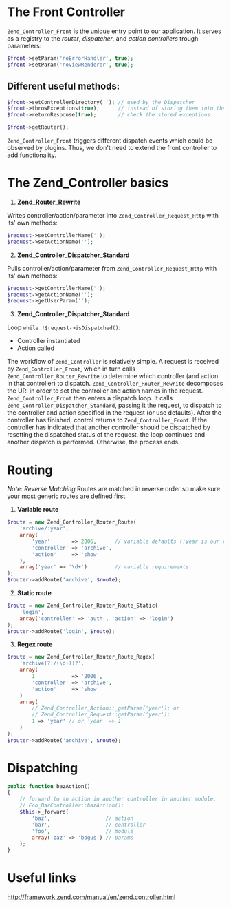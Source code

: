 ﻿The Front Controller
====================

`Zend_Controller_Front` is the unique entry point to our application. It serves
as a registry to the _router_, _dispatcher_, and _action controllers_ trough
parameters:
```php
$front->setParam('noErrorHandler', true);
$front->setParam('noViewRenderer', true);
```

Different useful methods:
-------------------------

```php
$front->setControllerDirectory(''); // used by the Dispatcher
$front->throwExceptions(true);      // instead of storing them into the Response
$front->returnResponse(true);       // check the stored exceptions
```
```php
$front->getRouter();
```
`Zend_Controller_Front` triggers different dispatch events which could be
observed by plugins. Thus, we don't need to extend the front controller to add
functionality.

The Zend_Controller basics
==========================

1. **Zend_Router_Rewrite**

Writes controller/action/parameter into `Zend_Controller_Request_Http` with its' own methods:
```php
$request->setControllerName('');
$request->setActionName('');
```
2. **Zend_Controller_Dispatcher_Standard**

Pulls controller/action/parameter from `Zend_Controller_Request_Http` with its' own methods:
```php
$request->getControllerName('');
$request->getActionName('');
$request->getUserParam('');
```
3. **Zend_Controller_Dispatcher_Standard**

Loop `while !$request->isDispatched()`:
- Controller instantiated
- Action called

The workflow of `Zend_Controller` is relatively simple. A request is received by
`Zend_Controller_Front`, which in turn calls `Zend_Controller_Router_Rewrite` to
determine which controller (and action in that controller) to dispatch.
`Zend_Controller_Router_Rewrite` decomposes the URI in order to set the
controller and action names in the request. `Zend_Controller_Front` then enters
a dispatch loop. It calls `Zend_Controller_Dispatcher_Standard`, passing it the
request, to dispatch to the controller and action specified in the request (or
use defaults). After the controller has finished, control returns to
`Zend_Controller_Front`. If the controller has indicated that another controller
should be dispatched by resetting the dispatched status of the request, the loop
continues and another dispatch is performed. Otherwise, the process ends.

Routing
=======

*Note*: *Reverse Matching*
Routes are matched in reverse order so make sure your most generic routes are defined first.

1. **Variable route**
```php
$route = new Zend_Controller_Router_Route(
    'archive/:year',
    array(
        'year'       => 2006,      // variable defaults (:year is our var part)
        'controller' => 'archive',
        'action'     => 'show'
    ),
    array('year' => '\d+')         // variable requirements
);
$router->addRoute('archive', $route);
```
2. **Static route**
```php
$route = new Zend_Controller_Router_Route_Static(
    'login',
    array('controller' => 'auth', 'action' => 'login')
);
$router->addRoute('login', $route);
```
3. **Regex route**
```php
$route = new Zend_Controller_Router_Route_Regex(
    'archive(?:/(\d+))?',
    array(
        1            => '2006',
        'controller' => 'archive',
        'action'     => 'show'
    )
    array(
        // Zend_Controller_Action::_getParam('year'); or
        // Zend_Controller_Request::getParam('year');
        1 => 'year' // or 'year' => 1
    )
);
$router->addRoute('archive', $route);
```

Dispatching
===========

```php
public function bazAction()
{
    // forward to an action in another controller in another module,
    // Foo_BarController::bazAction():
    $this->_forward(
        'baz',                  // action
        'bar',                  // controller
        'foo',                  // module
        array('baz' => 'bogus') // params
    );
}
```

Useful links
============

http://framework.zend.com/manual/en/zend.controller.html
